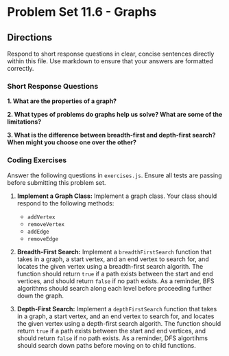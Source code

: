 # Problem Set 11.6 - Graphs

## Directions
Respond to short response questions in clear, concise sentences directly within this file. Use markdown to ensure that your answers are formatted correctly.

### Short Response Questions
**1. What are the properties of a graph?**

**2. What types of problems do graphs help us solve? What are some of the limitations?**

**3. What is the difference between breadth-first and depth-first search? When might you choose one over the other?** 


### Coding Exercises
Answer the following questions in `exercises.js`. Ensure all tests are passing before submitting this problem set.

1. **Implement a Graph Class:** Implement a graph class. Your class should respond to the following methods:
   - `addVertex`
   - `removeVertex`
   - `addEdge`
   - `removeEdge`


2. **Breadth-First Search:** Implement a `breadthFirstSearch` function that takes in a graph, a start vertex, and an end vertex to search for, and locates the given vertex using a breadth-first search algorith.  The function should return `true` if a path exists between the start and end vertices, and should return `false` if no path exists. As a reminder, BFS algorithms should search along each level before proceeding further down the graph.

3. **Depth-First Search:** Implement a `depthFirstSearch` function that takes in a graph, a start vertex, and an end vertex to search for, and locates the given vertex using a depth-first search algorith. The function should return `true` if a path exists between the start and end vertices, and should return `false` if no path exists. As a reminder, DFS algortihms should search down paths before moving on to child functions. 
